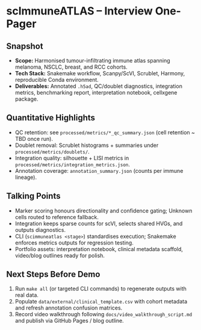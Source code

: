 # scImmuneATLAS – Interview One-Pager

## Snapshot
- **Scope:** Harmonised tumour-infiltrating immune atlas spanning melanoma, NSCLC, breast, and RCC cohorts.
- **Tech Stack:** Snakemake workflow, Scanpy/ScVI, Scrublet, Harmony, reproducible Conda environment.
- **Deliverables:** Annotated `.h5ad`, QC/doublet diagnostics, integration metrics, benchmarking report, interpretation notebook, cellxgene package.

## Quantitative Highlights
- QC retention: see `processed/metrics/*_qc_summary.json` (cell retention ~ TBD once run).
- Doublet removal: Scrublet histograms + summaries under `processed/metrics/doublets/`.
- Integration quality: silhouette + LISI metrics in `processed/metrics/integration_metrics.json`.
- Annotation coverage: `annotation_summary.json` (counts per immune lineage).

## Talking Points
- Marker scoring honours directionality and confidence gating; Unknown cells routed to reference fallback.
- Integration keeps sparse counts for scVI, selects shared HVGs, and outputs diagnostics.
- CLI (`scimmuneatlas <stage>`) standardises execution; Snakemake enforces metrics outputs for regression testing.
- Portfolio assets: interpretation notebook, clinical metadata scaffold, video/blog outlines ready for polish.

## Next Steps Before Demo
1. Run `make all` (or targeted CLI commands) to regenerate outputs with real data.
2. Populate `data/external/clinical_template.csv` with cohort metadata and refresh annotation confusion matrices.
3. Record video walkthrough following `docs/video_walkthrough_script.md` and publish via GitHub Pages / blog outline.
